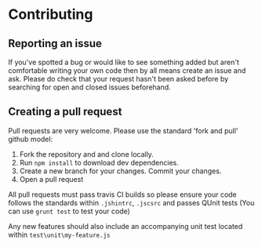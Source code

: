 # Contributing

## Reporting an issue
If you've spotted a bug or would like to see something added but aren't comfortable writing your own code then 
by all means create an issue and ask. Please do check that your request hasn't been asked before by searching for open and closed
issues beforehand.

## Creating a pull request
Pull requests are very welcome. Please use the standard 'fork and pull' github model:

1. Fork the repository and and clone locally.
2. Run `npm install` to download dev dependencies.
3. Create a new branch for your changes. Commit your changes.
4. Open a pull request

All pull requests must pass travis CI builds so please ensure your code follows
the standards within `.jshintrc`, `.jscsrc` and passes QUnit tests (You can use `grunt test` to test your code)

Any new features should also include an accompanying unit test located within `test\unit\my-feature.js`
